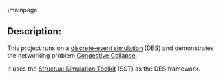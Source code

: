   \mainpage

## Description:

This project runs on a [discrete-event simulation](https://en.wikipedia.org/wiki/Discrete-event_simulation) (DES) and demonstrates the networking problem [Congestive Collapse](https://en.wikipedia.org/wiki/Network_congestion#Congestive_collapse).

It uses the [Structual Simulation Toolkit](http://sst-simulator.org/) (SST) as the DES framework.
